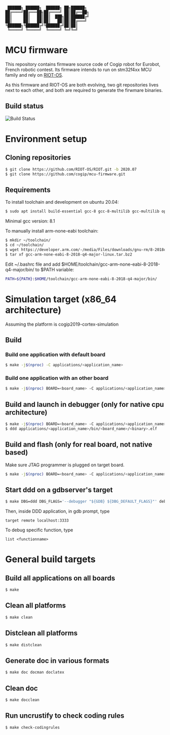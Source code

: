      ██████╗ ██████╗  ██████╗ ██╗██████╗
    ██╔════╝██╔═══██╗██╔════╝ ██║██╔══██╗
    ██║     ██║   ██║██║  ███╗██║██████╔╝
    ██║     ██║   ██║██║   ██║██║██╔═══╝
    ╚██████╗╚██████╔╝╚██████╔╝██║██║
     ╚═════╝ ╚═════╝  ╚═════╝ ╚═╝╚═╝

MCU firmware
============

This repository contains firmware source code of Cogip robot for Eurobot, French robotic contest.
Its firmware intends to run on stm32f4xx MCU family and rely on
[RIOT-OS](https://riot-os.org/).

As this firmware and RIOT-OS are both evolving, two git repositories lives next to each other, and
both are required to generate the firwmare binaries.

## Build status
![Build Status](https://github.com/cogip/mcu-firmware/workflows/Compilation%20Workflow/badge.svg)

# Environment setup

## Cloning repositories

```bash
$ git clone https://github.com/RIOT-OS/RIOT.git -b 2020.07
$ git clone https://github.com/cogip/mcu-firmware.git
```

## Requirements

To install toolchain and development on ubuntu 20.04:

```bash
$ sudo apt install build-essential gcc-8 gcc-8-multilib gcc-multilib openocd python-serial
```
Minimal gcc version: 8.1

To manually install arm-none-eabi toolchain:
```bash
$ mkdir ~/toolchain/
$ cd ~/toolchain/
$ wget https://developer.arm.com/-/media/Files/downloads/gnu-rm/8-2018q4/gcc-arm-none-eabi-8-2018-q4-major-linux.tar.bz2
$ tar xf gcc-arm-none-eabi-8-2018-q4-major-linux.tar.bz2
```

Edit ~/.bashrc file and add $HOME/toolchain/gcc-arm-none-eabi-8-2018-q4-major/bin/ to $PATH variable:
```bash
PATH=${PATH}:$HOME/toolchain/gcc-arm-none-eabi-8-2018-q4-major/bin/
```

# Simulation target (x86_64 architecture)

Assuming the platform is cogip2019-cortex-simulation

## Build

### Build one application with default board

```bash
$ make -j$(nproc) -C applications/<application_name>
```

### Build one application with an other board

```bash
$ make -j$(nproc) BOARD=<board_name> -C applications/<application_name>
```

## Build and launch in debugger (only for native cpu architecture)

```bash
$ make -j$(nproc) BOARD=<board_name> -C applications/<application_name> all-debug
$ ddd applications/<application_name>/bin/<board_name>/<binary>.elf
```

## Build and flash (only for real board, not native based)

Make sure JTAG programmer is plugged on target board.

```bash
$ make -j$(nproc) BOARD=<board_name> -C applications/<application_name> flash
```

## Start ddd on a gdbserver's target

```bash
$ make DBG=ddd DBG_FLAGS='--debugger "${GDB} ${DBG_DEFAULT_FLAGS}"' debug
```

Then, inside DDD application, in gdb prompt, type
```
target remote localhost:3333
```

To debug specific function, type
```
list <functionname>
```

# General build targets

## Build all applications on all boards

```bash
$ make
```

## Clean all platforms

```bash
$ make clean
```

## Distclean all platforms

```bash
$ make distclean
```

## Generate doc in various formats

```bash
$ make doc docman doclatex
```

## Clean doc

```bash
$ make docclean
```

## Run uncrustify to check coding rules

```bash
$ make check-codingrules
```
